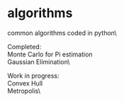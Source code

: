 # algorithms
common algorithms coded in python\

Completed:\
Monte Carlo for Pi estimation\
Gaussian Elimination\

Work in progress:\
Convex Hull\
Metropolis\
